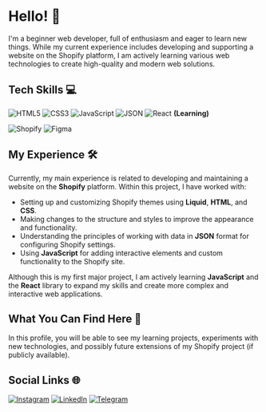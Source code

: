 # Hello! 👋

I'm a beginner web developer, full of enthusiasm and eager to learn new things. While my current experience includes developing and supporting a website on the Shopify platform, I am actively learning various web technologies to create high-quality and modern web solutions.

## Tech Skills 💻

<img src="https://img.shields.io/badge/HTML5-E34F26?style=for-the-badge&logo=html5&logoColor=white" alt="HTML5"> <img src="https://img.shields.io/badge/CSS3-1572B6?style=for-the-badge&logo=css3&logoColor=white" alt="CSS3"> <img src="https://img.shields.io/badge/JavaScript-F7DF1E?style=for-the-badge&logo=javascript&logoColor=black" alt="JavaScript"> <img src="https://img.shields.io/badge/JSON-000000?style=for-the-badge&logo=json&logoColor=white" alt="JSON"> <img src="https://img.shields.io/badge/React-61DAFB?style=for-the-badge&logo=react&logoColor=black" alt="React"> **(Learning)**

<img src="https://img.shields.io/badge/Shopify-96BF48?style=for-the-badge&logo=shopify&logoColor=white" alt="Shopify">  
<img src="https://img.shields.io/badge/Figma-F24E1E?style=for-the-badge&logo=figma&logoColor=white" alt="Figma"> 

## My Experience 🛠️

Currently, my main experience is related to developing and maintaining a website on the **Shopify** platform. Within this project, I have worked with:

- Setting up and customizing Shopify themes using **Liquid**, **HTML**, and **CSS**.
- Making changes to the structure and styles to improve the appearance and functionality.
- Understanding the principles of working with data in **JSON** format for configuring Shopify settings.
- Using **JavaScript** for adding interactive elements and custom functionality to the Shopify site.

Although this is my first major project, I am actively learning **JavaScript** and the **React** library to expand my skills and create more complex and interactive web applications.

## What You Can Find Here 📂

In this profile, you will be able to see my learning projects, experiments with new technologies, and possibly future extensions of my Shopify project (if publicly available).

## Social Links 🌐

[![Instagram](https://img.shields.io/badge/-Instagram-%23E4405F?style=for-the-badge&logo=instagram&logoColor=white)](https://www.instagram.com/livedder44?igsh=Z3JpeWx4YTcwajFw&utm_source=qr)
[![LinkedIn](https://img.shields.io/badge/-LinkedIn-%230077B5?style=for-the-badge&logo=linkedin&logoColor=white)](https://www.linkedin.com/in/maksym-kyrylenko-628763280/)
[![Telegram](https://img.shields.io/badge/-Telegram-%23229ED9?style=for-the-badge&logo=telegram&logoColor=white)](https://t.me/liveDdeR)
